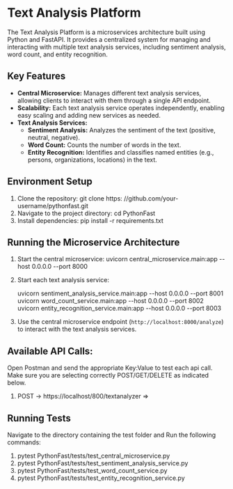# Text Analysis Platform

The Text Analysis Platform is a microservices architecture built using Python and FastAPI. It provides a centralized system for managing and interacting with multiple text analysis services, including sentiment analysis, word count, and entity recognition.

## Key Features

- **Central Microservice:** Manages different text analysis services, allowing clients to interact with them through a single API endpoint.
- **Scalability:** Each text analysis service operates independently, enabling easy scaling and adding new services as needed.
- **Text Analysis Services:**
  - **Sentiment Analysis:** Analyzes the sentiment of the text (positive, neutral, negative).
  - **Word Count:** Counts the number of words in the text.
  - **Entity Recognition:** Identifies and classifies named entities (e.g., persons, organizations, locations) in the text.

## Environment Setup

1. Clone the repository: git clone https: //github.com/your-username/pythonfast.git 
2. Navigate to the project directory: cd PythonFast
3. Install dependencies:  pip install -r requirements.txt 


## Running the Microservice Architecture

1. Start the central microservice: uvicorn central_microservice.main:app --host 0.0.0.0 --port 8000
2. Start each text analysis service:
   
   uvicorn sentiment_analysis_service.main:app --host 0.0.0.0 --port 8001
   uvicorn word_count_service.main:app --host 0.0.0.0 --port 8002
   uvicorn entity_recognition_service.main:app --host 0.0.0.0 --port 8003

3. Use the central microservice endpoint (`http://localhost:8000/analyze`) to interact with the text analysis services.
   
## Available API Calls: 
Open Postman and send the appropriate Key:Value to test each api call. Make sure you are selecting correctly POST/GET/DELETE as indicated below.

1. POST -> https://localhost/800/textanalyzer =>

## Running Tests
Navigate to the directory containing the test folder and Run the following commands:
1. pytest PythonFast/tests/test_central_microservice.py
2. pytest PythonFast/tests/test_sentiment_analysis_service.py
3. pytest PythonFast/tests/test_word_count_service.py
4. pytest PythonFast/tests/test_entity_recognition_service.py
   




   

